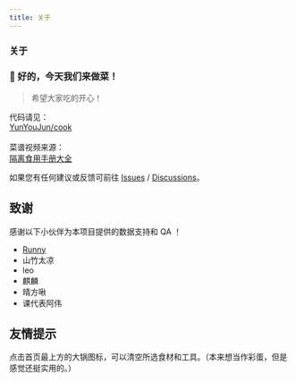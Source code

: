 ```yaml
---
title: 关于
---
```


<div class="text-center">
  <h3 font="serif black">关于</h3>
</div>

### **🍜 好的，今天我们来做菜！**

> 希望大家吃的开心！

<div class="inline-flex justify-center items-center">
代码请见：<a class="inline-flex items-center justify-center" href="https://github.com/YunYouJun/cook" target="_blank">
<div m="r-1" inline-flex i-ri-github-line />YunYouJun/cook</a>
</div>

<br />

<div class="inline-flex justify-center items-center">
菜谱视频来源：
<a class="inline-flex items-center text-sm text-blue-600 dark:text-blue-400" href="https://docs.qq.com/sheet/DZUpJS0tQZm1YYWlt" target="_blank">
  <div m="r-1" inline-flex i-ri-bilibili-line></div>
  <span class="inline-flex">隔离食用手册大全</span>
</a>
</div>

如果您有任何建议或反馈可前往 [Issues](https://github.com/YunYouJun/cook/issues) / [Discussions](https://github.com/YunYouJun/cook/issues)。

## **致谢**

感谢以下小伙伴为本项目提供的数据支持和 QA ！

- [Runny](https://weibo.com/runny)
- 山竹太凉
- leo
- 麒麟
- 晴方啾
- 课代表阿伟

## **友情提示**

点击首页最上方的大锅图标，可以清空所选食材和工具。（本来想当作彩蛋，但是感觉还挺实用的。）

<AboutMe />
